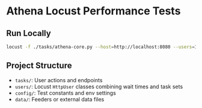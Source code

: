 # Athena Locust Performance Tests

## Run Locally

```bash
locust -f ./tasks/athena-core.py --host=http://localhost:8080 --users=100 --spawn-rate=10 --run-time 10m 
```

## Project Structure

- `tasks/`: User actions and endpoints
- `users/`: Locust `HttpUser` classes combining wait times and task sets
- `config/`: Test constants and env settings
- `data/`: Feeders or external data files
